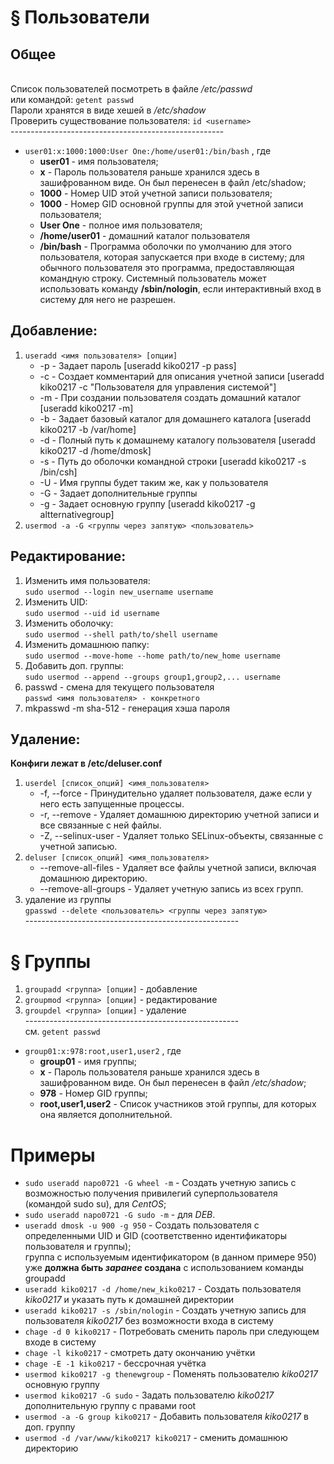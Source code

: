# § Пользователи

## Общее
<br/>Список пользователей посмотреть в файле */etc/passwd*
<br/>или командой: ```getent passwd```
<br/>Пароли хранятся в виде хешей в */etc/shadow*
<br/>Проверить существование пользователя: ```id <username>```
<br/>-----------------------------------------------------

- `user01:x:1000:1000:User One:/home/user01:/bin/bash` , где
    - **user01** - имя пользователя;
    - **x** - Пароль пользователя раньше хранился здесь в зашифрованном виде. Он был перенесен в файл /etc/shadow;
    - **1000** - Номер UID этой учетной записи пользователя;
    - **1000** - Номер GID основной группы для этой учетной записи пользователя;
    - **User One** - полное имя пользователя;
    - **/home/user01** - домашний каталог пользователя
    - **/bin/bash** - Программа оболочки по умолчанию для этого пользователя, которая запускается при входе в систему; для обычного пользователя это программа, предоставляющая командную строку. Системный пользователь может использовать команду **/sbin/nologin**, если интерактивный вход в систему для него не разрешен.



## Добавление:
1) ```useradd <имя пользователя> [опции]```
    -	-p - Задает пароль [useradd kiko0217 -p pass]
    -	-c - Создает комментарий для описания учетной записи [useradd kiko0217 -c "Пользователя для управления системой"]
    -	-m - При создании пользователя создать домашний каталог [useradd kiko0217 -m]
    -	-b - Задает базовый каталог для домашнего каталога [useradd kiko0217 -b /var/home]
    -	-d - Полный путь к домашнему каталогу пользователя [useradd kiko0217 -d /home/dmosk]
    -	-s - Путь до оболочки командной строки [useradd kiko0217 -s /bin/csh]
    -	-U - Имя группы будет таким же, как у пользователя
    -	-G - Задает дополнительные группы
    -	-g - Задает основную группу [useradd kiko0217 -g altternativegroup]
2) ```usermod -a -G <группы через запятую> <пользователь>```

## Редактирование:
1) Изменить имя пользователя:
<br/>	``sudo usermod --login new_username username``
2) Изменить UID:
<br/>	`sudo usermod --uid id username`
3) Изменить оболочку:
<br/>	`sudo usermod --shell path/to/shell username`
4) Изменить домашнюю папку:
<br/>	`sudo usermod --move-home --home path/to/new_home username`
5) Добавить доп. группы:
<br/>	`sudo usermod --append --groups group1,group2,... username`
6) passwd - смена для текущего пользователя
<br/> `passwd <имя пользователя> - конкретного`
7) mkpasswd -m sha-512 - генерация хэша пароля

## Удаление:
**Конфиги лежат в /etc/deluser.conf**
1) `userdel [список_опций] <имя_пользователя>`
    -	-f, --force - Принудительно удаляет пользователя, даже если у него есть запущенные процессы.
    -	-r, --remove - Удаляет домашнюю директорию учетной записи и все связанные с ней файлы.
    -	-Z, --selinux-user - Удаляет только SELinux-объекты, связанные с учетной записью.
2) `deluser [список_опций] <имя_пользователя>`
    -	--remove-all-files - Удаляет все файлы учетной записи, включая домашнюю директорию.
    -	--remove-all-groups - Удаляет учетную запись из всех групп.
3) удаление из группы
<br/>	`gpasswd --delete <пользователь> <группы через запятую>`
<br/>-----------------------------------------------------

# § Группы
1) `groupadd <группа> [опции]` - добавление
2) `groupmod <группа> [опции]` - редактирование
3) `groupdel <группа> [опции]` - удаление
<br/>-----------------------------------------------------
<br/> см. `getent passwd`
- `group01:x:978:root,user1,user2` , где
    - **group01** - имя группы;
    - **x** - Пароль пользователя раньше хранился здесь в зашифрованном виде. Он был перенесен в файл */etc/shadow*;
    - **978** - Номер GID группы;
    - **root,user1,user2** - Список участников этой группы, для которых она является дополнительной.

# Примеры
-	`sudo useradd napo0721 -G wheel -m` - Создать учетную запись с возможностью получения привилегий суперпользователя (командой sudo su), для *CentOS*;
-	`sudo useradd napo0721 -G sudo -m` - для *DEB*.
-	`useradd dmosk -u 900 -g 950` - Создать пользователя с определенными UID и GID (соответственно идентификаторы пользователя и группы);
<br/> группа с используемым идентификатором (в данном примере 950) уже **должна быть *заранее* создана** с использованием команды groupadd
-	`useradd kiko0217 -d /home/new_kiko0217` - Создать пользователя *kiko0217* и указать путь к домашней директории
-	`useradd kiko0217 -s /sbin/nologin` - Создать учетную запись для пользователя *kiko0217* без возможности входа в систему
-	`chage -d 0 kiko0217` - Потребовать сменить пароль при следующем входе в систему
-	`chage -l kiko0217` - смотреть дату окончанию учётки
-	`chage -E -1 kiko0217` - бессрочная учётка
-	`usermod kiko0217 -g thenewgroup` - Поменять пользователю *kiko0217* основную группу
-	`usermod kiko0217 -G sudo` - Задать пользователю *kiko0217* дополнительную группу с правами root
-	`usermod -a -G group kiko0217` - Добавить пользователя *kiko0217* в доп. группу
-	`usermod -d /var/www/kiko0217 kiko0217` - сменить домашнюю директорию
